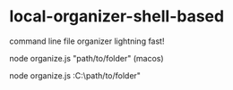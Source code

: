 # local-organizer-shell-based
command line file organizer lightning fast!

node organize.js "path/to/folder"  (macos)

node organize.js :C:\path/to/folder"
